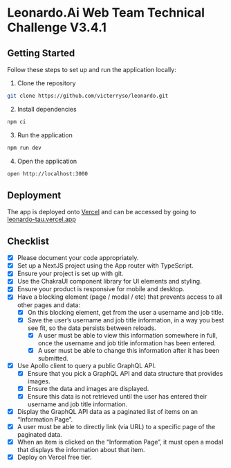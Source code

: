 # Leonardo.Ai Web Team Technical Challenge V3.4.1

## Getting Started

Follow these steps to set up and run the application locally:

1. Clone the repository

```bash
git clone https://github.com/victerryso/leonardo.git
```

2. Install dependencies

```bash
npm ci
```

3. Run the application

```bash
npm run dev
```

4. Open the application

```bash
open http://localhost:3000
```

## Deployment

The app is deployed onto [Vercel](https://vercel.com/) and can be accessed by going to [leonardo-tau.vercel.app](https://leonardo-tau.vercel.app)

## Checklist

- [x] Please document your code appropriately.
- [x] Set up a NextJS project using the App router with TypeScript.
- [x] Ensure your project is set up with git.
- [x] Use the ChakraUI component library for UI elements and styling.
- [x] Ensure your product is responsive for mobile and desktop.
- [x] Have a blocking element (page / modal / etc) that prevents access to all other pages and data:
  - [x] On this blocking element, get from the user a username and job title.
  - [x] Save the user’s username and job title information, in a way you best see fit, so the data persists between reloads.
    - [x] A user must be able to view this information somewhere in full, once the username and job title information has been entered.
    - [x] A user must be able to change this information after it has been submitted.
- [x] Use Apollo client to query a public GraphQL API.
  - [x] Ensure that you pick a GraphQL API and data structure that provides images.
  - [x] Ensure the data and images are displayed.
  - [x] Ensure this data is not retrieved until the user has entered their username and job title information.
- [x] Display the GraphQL API data as a paginated list of items on an “Information Page”.
- [x] A user must be able to directly link (via URL) to a specific page of the paginated data.
- [x] When an item is clicked on the “Information Page”, it must open a modal that displays the information about that item.
- [x] Deploy on Vercel free tier.

